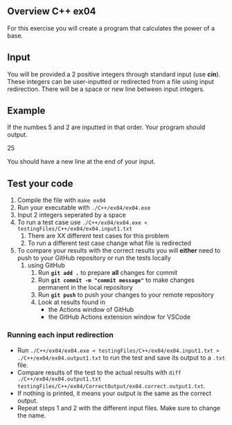 ## Overview C++ ex04

For this exercise you will create a program that calculates the power of a base.

## Input
You will be provided a 2 positive integers through standard input (use **cin**). These integers can be user-inputted or redirected from a file using input redirection. There will be a space or new line between input integers. 

## Example
If the numbes 5 and 2 are inputted in that order. Your program should output. 

25

You should have a new line at the end of your input.

## Test your code
1. Compile the file with `make ex04` 
2. Run your executable with `./C++/ex04/ex04.exe`
3. Input 2 integers seperated by a space
4. To run a test case use `./C++/ex04/ex04.exe < testingFiles/C++/ex04/ex04.input1.txt`
    1. There are XX different test cases for this problem 
    2. To run a different test case change what file is redirected
5. To compare your results with the correct results you will **either** need to push to your GitHub repository or run the tests locally
    1. using GitHub
        1. Run **`git add .`** to prepare **all** changes for commit
        2. Run **`git commit -m "commit message"`** to make changes permanent in the local repository
        3. Run **`git push`** to push your changes to your remote repository
        4. Look at results found in
            * the Actions window of GitHub
            * the GitHub Actions extension window for VSCode

### Running each input redirection
- Run `./C++/ex04/ex04.exe < testingFiles/C++/ex04/ex04.input1.txt > ./C++/ex04/ex04.output1.txt` to run the test and save its output to a `.txt` file.
- Compare results of the test to the actual results with `diff ./C++/ex04/ex04.output1.txt testingFiles/C++/ex04/CorrectOutput/ex04.correct.output1.txt`.
- If nothing is printed, it means your output is the same as the correct output.
- Repeat steps 1 and 2 with the different input files. Make sure to change the name.
